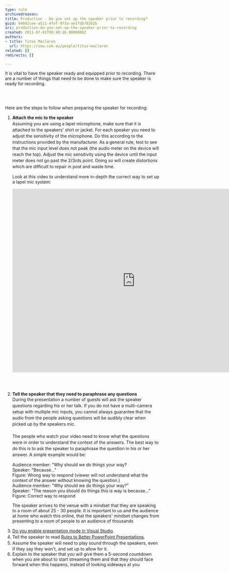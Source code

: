 ```yaml
---
type: rule
archivedreason: 
title: Production - Do you set up the speaker prior to recording?
guid: 64042cee-a511-4fef-973a-ae1fdb783b2b
uri: production-do-you-set-up-the-speaker-prior-to-recording
created: 2011-07-01T08:40:26.0000000Z
authors:
- title: Titus Maclaren
  url: https://ssw.com.au/people/titus-maclaren
related: []
redirects: []

---
```



<p>​​​​​​It is vital to have the speaker ready and equipped prior to recording. There are a number of things that need to be done to make sure the speaker is ready for recording.​<br></p>
<br><excerpt class='endintro'></excerpt><br>
<p>​Here are the steps to follow when preparing the speaker for recording&#58;</p><ol><li><p>
            <b>Attach the mic to the speaker &#160;</b><span style="line-height&#58;20px;"><br>Assuming you are using a lapel microphone, make sure that it is attached to the speakers' shirt or jacket.&#160;</span><span style="line-height&#58;20px;">For each speaker you need to adjust the sensitivity of the microphone. Do this according to the instructions provided by the manufacturer. As a general rule, test to see that the mic input level does not peak (the audio meter on the device will reach the top). Adjust the mic sensitivity using the device until the input meter does not go past the 2/3rds point. Doing so will create distortions which are difficult to repair in post and waste time.</span></p><p>Look at this video to understand more in-depth the correct way to set up a lapel mic system&#58;<br></p><div class="ms-rtestate-read ms-rte-embedcode ms-rte-embedil ms-rtestate-notify"><iframe width="800" height="600" src="https&#58;//www.youtube.com/embed/xLS0iEmopNI" frameborder="0"></iframe>&#160;</div><p><br></p></li><li><p> 
            <strong>Tell the speaker that they need to paraphrase any questions</strong><br><span style="line-height&#58;20px;">During the presentation a number of guests will ask the speaker questions regarding his or her talk. If you do not have a multi-camera setup with mul</span>tiple mic in<span style="line-height&#58;20px;">puts, you cannot always guarantee that the audio from the people asking questions will be audibly c</span>lear when pi<span style="line-height&#58;20px;">cked up by the speakers mic.<br></span><span style="line-height&#58;20px;"> <br>The people who watch your video need to know what the questions were in order to understand the context of the answers. The best way to do this is to ask the speaker to paraphrase the question in his or her answer. A simple example would be&#58;</span></p></li><div class="ssw-rteStyle-GreyBox">Audience member&#58; &quot;Why should we do things your way? <br>Speaker&#58; &quot;Because...&quot;</div> 
<span class="ssw-rteStyle-FigureBad">Figure&#58;&#160;Wrong way to respond (viewer will not understand what the context of the answer without knowing the question.)</span> 
<div class="ssw-rteStyle-GreyBox">Audience member&#58; &quot;Why should we do things your way?&quot;<br>Speaker&#58; &quot;The reason you should do things this is way is because...&quot;</div> 
<span class="ssw-rteStyle-FigureGood">Figure&#58; Correct way to respond</span>
 
<p>The speaker arrives to the venue with a mindset that they are speaking to a room of about 25 - 30 people. It is important to us and the audience at home who watch this online, that the speakers' mindset changes from presenting to a room of people to an audience of thousands</p>
   
   <li> <a href=/enable-presentation-mode-in-visual-studio style="line-height&#58;20px;">Do you enable presentation mode in Visual Studio</a><span style="line-height&#58;20px;">.</span><br></li><li> 
      <span style="line-height&#58;20px;">Tell the speaker to read </span> <a href="https&#58;//www.google.com.au/url?sa=t&amp;rct=j&amp;q=&amp;esrc=s&amp;source=web&amp;cd=8&amp;cad=rja&amp;ved=0CHMQFjAH&amp;url=http&#58;//www.ssw.com.au/ssw/standards/Rules/RulesToBetterPowerpointPresentations.aspx&amp;ei=ue-GUdiyNueWiQedlICQBg&amp;usg=AFQjCNGvMOBZ3W-Ri29auNajyEjSPzX9oA&amp;sig2=9Is7_Z_fo0VGQt9r5SZpOg&amp;bvm=bv.45960087%2cd.aGc" style="line-height&#58;20px;">Rules to Better PowerPoint Presentations</a><span style="line-height&#58;20px;">.</span></li><li> 
      <span style="line-height&#58;20px;"></span> <span style="line-height&#58;20px;">Assume the speaker will need to play sound through the speakers, even if they say they won't, and set up to allow for it.</span></li><li> 
      <span style="line-height&#58;20px;"></span> <span style="background-color&#58;initial;">Explain to the speaker that you will give them a 5-second countdown when you are about to start streaming them and that they should face forward when this happens, instead of looking sideways at you</span></li></ol>


